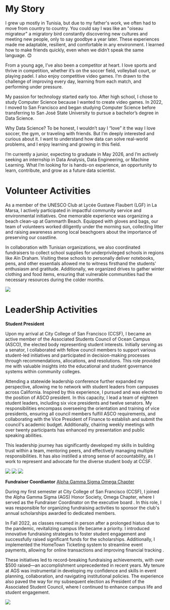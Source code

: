 # My Story

I grew up mostly in Tunisia, but due to my father's work, we often had to move from country to country. You could say I was like an "oiseau migrateur" a migratory bird constantly discovering new cultures and meeting new people, only to say goodbye a year later. These experiences made me adaptable, resilient, and comfortable in any environment. I learned how to make friends quickly, even when we didn’t speak the same language. 😊

From a young age, I’ve also been a competitor at heart. I love sports and thrive in competition, whether it’s on the soccer field, volleyball court, or playing padel. I also enjoy competitive video games. I’m drawn to the challenge of improving every day, learning from each match, and performing under pressure.

My passion for technology started early too. After high school, I chose to study Computer Science because I wanted to create video games. In 2022, I moved to San Francisco and began studying Computer Science before transferring to San José State University to pursue a bachelor’s degree in Data Science.

Why Data Science? To be honest, I wouldn’t say I “love” it the way I love soccer, the gym, or traveling with friends. But I’m deeply interested and curious about it. I want to understand how data can solve real-world problems, and I enjoy learning and growing in this field.

I’m currently a junior, expecting to graduate in May 2026, and I’m actively seeking an internship in Data Analysis, Data Engineering, or Machine Learning. What I’m looking for is hands-on experience, an opportunity to learn, contribute, and grow as a future data scientist.

# Volunteer Activities
As a member of the UNESCO Club at Lycée Gustave Flaubert (LGF) in La Marsa, I actively participated in impactful community service and environmental initiatives. One memorable experience was organizing a beach clean-up at Gammarth Beach. Equipped with gloves and bags, our team of volunteers worked diligently under the morning sun, collecting litter and raising awareness among local beachgoers about the importance of preserving our coastline.

In collaboration with Tunisian organizations, we also coordinated fundraisers to collect school supplies for underprivileged schools in regions like Aïn Draham. Visiting these schools to personally deliver notebooks, pens, and other essentials allowed me to witness firsthand the students' enthusiasm and gratitude. Additionally, we organized drives to gather winter clothing and food items, ensuring that vulnerable communities had the necessary resources during the colder months.

<p float="left">
  <img src="unesco.jpg" />
</p>

# LeaderShip Activities 

**Student President** 
 
Upon my arrival at City College of San Francisco (CCSF), I became an active member of the Associated Students Council of Ocean Campus (ASCO), the elected body representing student interests. Initially serving as a senator, I collaborated with fellow council members to support various student-led initiatives and participated in decision-making processes through recommendations, allocations, and resolutions. This role provided me with valuable insights into the educational and student governance systems within community colleges.

Attending a statewide leadership conference further expanded my perspective, allowing me to network with student leaders from campuses across California. Inspired by this experience, I pursued and was elected to the position of ASCO president. In this capacity, I lead a team of eighteen student leaders, including six vice presidents and twelve senators. My responsibilities encompass overseeing the orientation and training of vice presidents, ensuring all council members fulfill ASCO requirements, and collaborating with the Vice President of Finance to establish and submit the council's academic budget. Additionally, chairing weekly meetings with over twenty participants has enhanced my presentation and public speaking abilities.

This leadership journey has significantly developed my skills in building trust within a team, mentoring peers, and effectively managing multiple responsibilities. It has also instilled a strong sense of accountability, as I work to represent and advocate for the diverse student body at CCSF.

<p float="left">
  <img src="asco.jpg" />
  <img src="asco1.jpg" />
  <img src="asco2.jpg" />
</p>

**Fundraiser Coordiantor**
[Alpha Gamma Sigma Omega Chapter]([https://www.agsomega.com/](https://www.agsomega.com/2022-to-2023.html))

During my first semester at City College of San Francisco (CCSF), I joined the Alpha Gamma Sigma (AGS) Honor Society, Omega Chapter, where I served as the Fundraiser Coordinator on the executive board . In this role, I was responsible for organizing fundraising activities to sponsor the club's annual scholarships awarded to dedicated members.

In Fall 2022, as classes resumed in person after a prolonged hiatus due to the pandemic, revitalizing campus life became a priority. I introduced innovative fundraising strategies to foster student engagement and successfully raised significant funds for the scholarships. Additionally, I implemented the HomeTown Ticketing system to streamline event payments, allowing for online transactions and improving financial tracking .

These initiatives led to record-breaking fundraising achievements, with over $500 raised—an accomplishment unprecedented in recent years. My tenure at AGS was instrumental in developing my confidence and skills in event planning, collaboration, and navigating institutional policies. The experience also paved the way for my subsequent election as President of the Associated Student Council, where I continued to enhance campus life and student engagement.


<p float="left">
  <img src="ags.jpg" />
</p>



